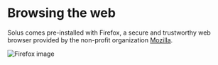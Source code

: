 # Browsing the web

Solus comes pre-installed with Firefox, a secure and trustworthy web browser provided by the non-profit organization [Mozilla](https://www.mozilla.org/en-US/).

![Firefox image](imgs/help-center/common-tasks/browsing-the-web/firefox.jpg)